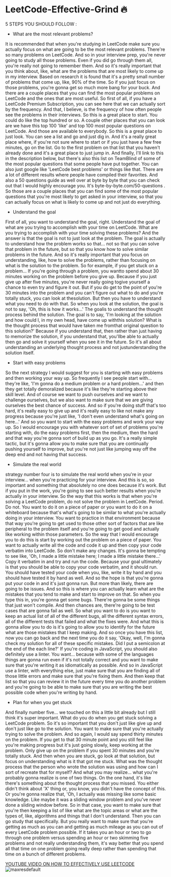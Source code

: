 # LeetCode-Effective-Grind :fire: 

5 STEPS YOU SHOULD FOLLOW :
* What are the most relevant problems?

It is recommended that when you're studying in LeetCode make sure you actually focus on what are going to be the most relevant problems. There're so many problems on LeetCode. And so in your interview prep, you're never going to study all those problems. Even if you did go through them all, you're really not going to remember them. And so it's really important that you think about, like, what are the problems that are most likely to come up in my interview. Based on research it is found that it's a pretty small number of problems that come up, like, 90% of the time. So if you just focus on those problems, you're gonna get so much more bang for your buck. And there are a couple places that you can find the most popular problems on LeetCode and the ones that are most useful. So first of all, if you have a LeetCode Premium Subscription, you can see here that we can actually sort by the frequency. And that, I believe, is the frequency of how often people see the problems in their interviews. So this is a great place to start. You could do like the top hundred or so. A couple other places that you can look are we have this top 100 'like' and top 100 most popular questions on LeetCode. And those are available to everybody. So this is a great place to just look. You can see a list and go and just dig in. And it's a really great place where, if you're not sure where to start or if you just have a few free minutes, go on the list. Go to the first problem on that list that you haven't already done and it's a great place to just jump in. And finally, I'll link to this in the description below, but there's also this list on TeamBlind of some of the most popular questions that some people have put together. You can also just google like 'LeetCode best problems' or things like that. There are a lot of different results where people have compiled their favorites. And also a 50 questions guide as well over at byte by byte that you can check out that I would highly encourage you. It's byte-by-byte.com/50-questions . So those are a couple places that you can find some of the most popular questions that you're most likely to get asked in your interview, so that you can actually focus on what is likely to come up and not just do everything.

* Understand the goal

First of all, you want to understand the goal, right. Understand the goal of what are you trying to accomplish with your time on LeetCode. What are you trying to accomplish with your time solving these problems? And the answer is that the goal is not to just look at the problem. The goal is actually to understand how the problem works so that... not so that you can solve that problem in the future, but so that you know how to solve similar problems in the future. And so it's really important that you focus on understanding, like, how to solve the problems, rather than focusing on what is the solution to the problem. So for example, if you get stuck on a problem... If you're going through a problem, you wantto spend about 30 minutes working on the problem before you give up. Because if you just give up after five minutes, you're never really going togive yourself a chance to even try and figure it out. But if you do get to the point of you're 30 minutes into the problem and you can't figure out what to do and you're totally stuck, you can look at thesolution. But then you have to understand what you need to do with that. So when you look at the solution, the goal is not to say, 'Oh, this is how it works...' The goalis to understand the thought process behind the solution. The goal is to say, 'I'm looking at the solution and how could I, in my own head, have come up withthis solution? What is the thought process that would have taken me fromthat original question to this solution?' Because if you understand that, then rather than just having to memorize the solution, if you understand that, you'llbe able to actually then go and solve it yourself when you see it in the future. So it's all about understanding an underlying thought process and not justunderstanding the solution itself.

* Start with easy problems

So the next strategy I would suggest for you is starting with easy problems and then working your way up. So frequently I see people start with... they're like, 'I'm gonna do a medium problem or a hard problem...' and then they get totally demoralized because it's like they're starting above their skill level. And of course we want to push ourselves and we want to challenge ourselves, but we also want to make sure that we are giving ourselves the best chance of success. And so if you're doing stuff that's too hard, it's really easy to give up and it's really easy to like not make any progress because you're just like, 'I don't even understand what's going on here...' And so you want to start with the easy problems and work your way up. So I would encourage you with whatever sort of set of problems you're starting with, do the easy problems first, then the medium, then the hard and that way you're gonna sort of build up as you go. It's a really simple tactic, but it's gonna allow you to make sure that you are continually pushing yourself to improve, but you're not just like jumping way off the deep end and not having that success.

* Simulate the real world

strategy number four is to simulate the real world when you're in your interview... when you're practicing for your interview. And this is so, so important and something that absolutely no one does because it's work. But if you put in the work, you're going to see such better results when you're actually in your interview. So the way that this works is that when you're solving a LeetCode problem, do not solve the problem in LeetCode. Period. Do not. You want to do it on a piece of paper or you want to do it on a whiteboard because that's what's going to be similar to what you're actually doing in your interview. You want to practice in that environment because that way you're going to get used to those other sort of factors that are like peripheral to the problem itself and you're going to get good and actually like working within those parameters. So the way that I would encourage you to do this is start by working out the problem on a piece of paper. You want to actually write all the code and code it up and then copy your code verbatim into LeetCode. So don't make any changes. It's gonna be tempting to see like, 'Oh, I made a little mistake here; I made a little mistake there...' Copy it verbatim in and try and run the code. Because your goal ultimately is that you should be able to copy your code verbatim, and it should run. You should have tested your code when you, like, write it by hand and you should have tested it by hand as well. And so the hope is that you're gonna put your code in and it's just gonna run. But more than likely, there are going to be issues. And so this is where you can actually learn what are the mistakes that you tend to make and start to improve on that. So when you type this in, you're gonna get some bugs. There're gonna be some things that just won't compile. And then chances are, there're going to be test cases that are gonna fail as well. So what you want to do is you want to keep an actual list of all of the different bugs, all the different syntax errors, all of the different tests that failed and what the fixes were. And what this is gonna allow you to do is it's going to allow you to identify for the future what are those mistakes that I keep making. And so once you have this list, now you can go back and the next time you do it say, 'Okay, well, I'm gonna check my solution for all of these specific mistakes. Did I put a semicolon at the end of the each line?' If you're coding in JavaScript, you should also definitely use a linter. You want... because with some of the languages things are gonna run even if it's not totally correct and you want to make sure that you're writing it as idiomatically as possible. And so in JavaScript use a linter, with everything else, just make sure that you are finding all of those little errors and make sure that you're fixing them. And then keep that list so that you can review it in the future every time you do another problem and you're going to be able to make sure that you are writing the best possible code when you're writing by hand.

* Plan for when you get stuck

And finally number five... we touched on this a little bit already but I still think it's super important. What do you do when you get stuck solving a LeetCode problem. So it's so important that you don't just like give up and don't just like go to the solution. You want to make sure that you're actually trying to solve the problem. And so again, I would say spend thirty minutes on the problem. If you get to that 30 minute point and you still feel like you're making progress but it's just going slowly, keep working at the problem. Only give up on the problem if you spent 30 minutes and you're totally stuck. And then when you are stuck, go look at that solution, but focus on understanding what is it that got me stuck. What was the thought process that the person who wrote the solution was using and how can I sort of recreate that for myself? And what you may realize... what you're probably gonna realize is one of two things. On the one hand, it's like there's something about the thought process that you missed. You either didn't think about 'X' thing or, you know, you didn't have the concept of this. Or you're gonna realize that, 'Oh, I actually was missing like some basic knowledge. Like maybe it was a sliding window problem and you've never done a sliding window before. So in that case, you want to make sure that you're then keeping a list of like what are the topic areas or what are the types of, like, algorithms and things that I don't understand. Then you can go study that specifically. But you really want to make sure that you're getting as much as you can and getting as much mileage as you can out of every LeetCode problem possible. If it takes you an hour or two to go through one problem versus spending an hour or two skimming five problems and not really understanding them, it's way better that you spend all that time on one problem going really deep rather than spending that time on a bunch of different problems.

[YOUTUBE VIDEO ON HOW TO EFFECTIVELY USE LEETCODE](https://youtu.be/GbyXxUDVeAo)
![maxresdefault](https://user-images.githubusercontent.com/72177954/132033772-772be30d-813a-4f3c-ba3a-3d3e58b40f3f.jpg)
